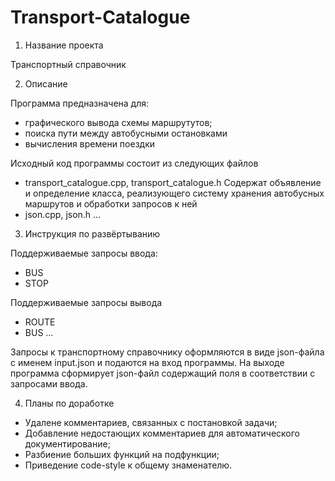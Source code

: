 # Transport-Catalogue
1. Название проекта

Транспортный справочник

2. Описание

Программа предназначена для:
- графического вывода схемы маршрутутов;
- поиска пути между автобусными остановками
- вычисления времени поездки

Исходный код программы состоит из следующих файлов
- transport_catalogue.cpp, transport_catalogue.h
Содержат объявление и определение класса, реализующего систему хранения автобусных маршрутов и обработки запросов к ней
- json.cpp, json.h 
...

3. Инструкция по развёртыванию

Поддерживаемые запросы ввода:
- BUS
- STOP

Поддерживаемые запросы вывода
- ROUTE
- BUS
...

Запросы к транспортному справочнику оформляются в виде json-файла с именем input.json и подаются на вход программы.
На выходе программа сформирует json-файл содержащий поля в соответствии с запросами ввода.

4. Планы по доработке

- Удалене комментариев, связанных с постановкой задачи;
- Добавление недостающих комментариев для автоматического документирование;
- Разбиение больших функций на подфункции;
- Приведение code-style к общему знаменателю.

